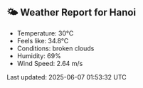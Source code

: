 <!-- WEATHER-START -->
## 🌤 Weather Report for Hanoi

- Temperature: 30°C
- Feels like: 34.8°C
- Conditions: broken clouds
- Humidity: 69%
- Wind Speed: 2.64 m/s

Last updated: 2025-06-07 01:53:32 UTC
<!-- WEATHER-END -->
